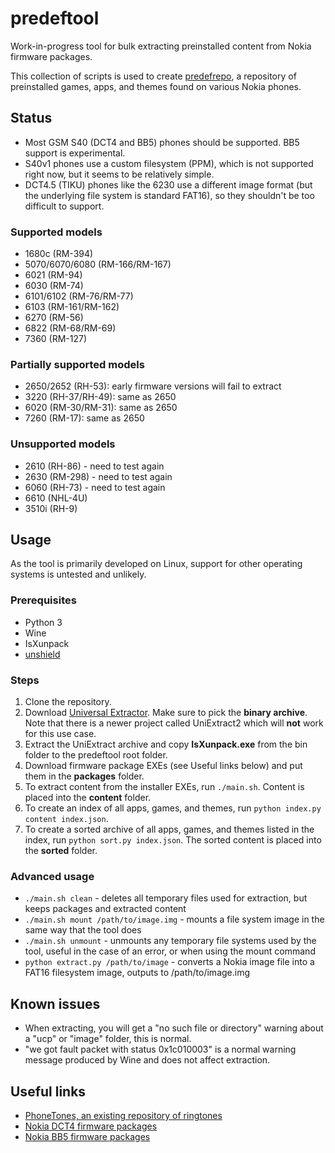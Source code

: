 # predeftool
Work-in-progress tool for bulk extracting preinstalled content from Nokia firmware packages.

This collection of scripts is used to create [predefrepo](http://www.romphonix.org/dumbphone-repo/predefrepo%20(Preloaded%20content)/), a repository of preinstalled games, apps, and themes found on various Nokia phones.

## Status
* Most GSM S40 (DCT4 and BB5) phones should be supported. BB5 support is experimental.
* S40v1 phones use a custom filesystem (PPM), which is not supported right now, but it seems to be relatively simple.
* DCT4.5 (TIKU) phones like the 6230 use a different image format (but the underlying file system is standard FAT16), so they shouldn't be too difficult to support.

### Supported models
* 1680c (RM-394)
* 5070/6070/6080 (RM-166/RM-167)
* 6021 (RM-94)
* 6030 (RM-74)
* 6101/6102 (RM-76/RM-77)
* 6103 (RM-161/RM-162)
* 6270 (RM-56)
* 6822 (RM-68/RM-69)
* 7360 (RM-127)

### Partially supported models
* 2650/2652 (RH-53): early firmware versions will fail to extract
* 3220 (RH-37/RH-49): same as 2650
* 6020 (RM-30/RM-31): same as 2650
* 7260 (RM-17): same as 2650

### Unsupported models
* 2610 (RH-86) - need to test again
* 2630 (RM-298) - need to test again
* 6060 (RH-73) - need to test again
* 6610 (NHL-4U)
* 3510i (RH-9)

## Usage
As the tool is primarily developed on Linux, support for other operating systems is untested and unlikely.

### Prerequisites
* Python 3
* Wine
* IsXunpack
* [unshield](https://github.com/twogood/unshield)

### Steps
1. Clone the repository.
2. Download [Universal Extractor](https://www.legroom.net/software/uniextract). Make sure to pick the **binary archive**. Note that there is a newer project called UniExtract2 which will **not** work for this use case.
3. Extract the UniExtract archive and copy **IsXunpack.exe** from the bin folder to the predeftool root folder.
4. Download firmware package EXEs (see Useful links below) and put them in the **packages** folder.
5. To extract content from the installer EXEs, run `./main.sh`. Content is placed into the **content** folder.
6. To create an index of all apps, games, and themes, run `python index.py content index.json`.
7. To create a sorted archive of all apps, games, and themes listed in the index, run `python sort.py index.json`. The sorted content is placed into the **sorted** folder.

### Advanced usage
* `./main.sh clean` - deletes all temporary files used for extraction, but keeps packages and extracted content
* `./main.sh mount /path/to/image.img` - mounts a file system image in the same way that the tool does
* `./main.sh unmount` - unmounts any temporary file systems used by the tool, useful in the case of an error, or when using the mount command
* `python extract.py /path/to/image` - converts a Nokia image file into a FAT16 filesystem image, outputs to /path/to/image.img

## Known issues
* When extracting, you will get a "no such file or directory" warning about a "ucp" or "image" folder, this is normal.
* "we got fault packet with status 0x1c010003" is a normal warning message produced by Wine and does not affect extraction.

## Useful links
* [PhoneTones, an existing repository of ringtones](http://onj3.andrelouis.com/phonetones/zipped/Nokia/)
* [Nokia DCT4 firmware packages](https://archive.org/details/Nokia_DCT4_firmwares)
* [Nokia BB5 firmware packages](https://archive.org/details/Nokia_BB5_firmwares)